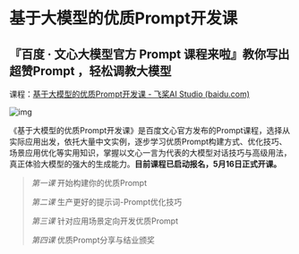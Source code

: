 # 基于大模型的优质Prompt开发课

## 『百度 · 文心大模型官方 Prompt 课程来啦』教你写出超赞Prompt ，轻松调教大模型

课程：[基于大模型的优质Prompt开发课 - 飞桨AI Studio (baidu.com)](https://aistudio.baidu.com/aistudio/course/introduce/28604)

![img](https://p3-juejin.byteimg.com/tos-cn-i-k3u1fbpfcp/802ffd51bbd84538b9d69e5caaacd1d2~tplv-k3u1fbpfcp-zoom-in-crop-mark:1512:0:0:0.awebp)

《基于大模型的优质Prompt开发课》是百度文心官方发布的Prompt课程，选择从实际应用出发，依托大量中文实例，逐步学习优质Prompt构建方式、优化技巧、场景应用优化等实用知识，掌握以文心一言为代表的大模型对话技巧与高级用法，真正体验大模型的强大的生成能力。**目前课程已启动报名，5月16日正式开课。**

> *第一课* 开始构建你的优质Prompt
>
> *第二课* 生产更好的提示词-Prompt优化技巧
>
> *第三课* 针对应用场景定向开发优质Prompt
>
> *第四课* 优质Prompt分享与结业颁奖
